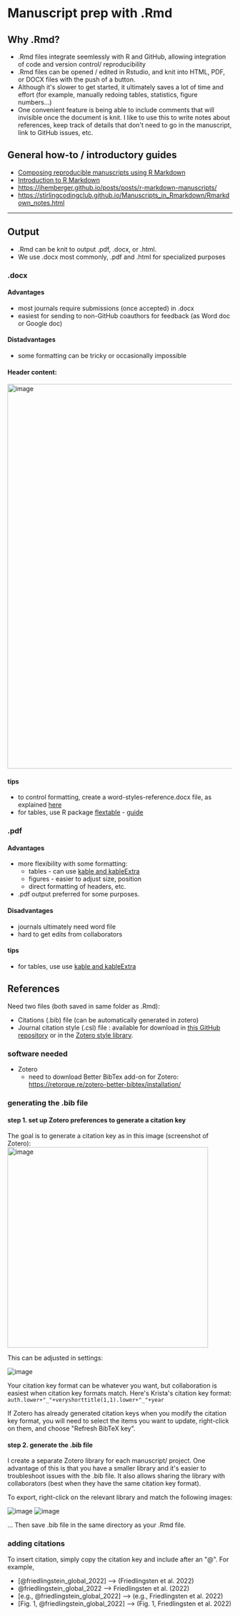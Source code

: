 # Manuscript prep with .Rmd

## Why .Rmd?
- .Rmd files integrate seemlessly with R and GitHub, allowing integration of code and version control/ reproducibility 
- .Rmd files can be opened / edited in Rstudio, and knit into HTML, PDF, or DOCX files with the push of a button.
- Although it's slower to get started, it ultimately saves a lot of time and effort (for example, manually redoing tables, statistics, figure numbers...)
- One convenient feature is being able to include comments that will invisible once the document is knit. I like to use this to write notes about references, keep track of details that don't need to go in the manuscript, link to GitHub issues, etc.

## General how-to / introductory guides
- [Composing reproducible manuscripts using R Markdown](https://elifesciences.org/labs/cad57bcf/composing-reproducible-manuscripts-using-r-markdown)
- [Introduction to R Markdown](https://rmarkdown.rstudio.com/articles_intro.html)
- https://jhemberger.github.io/posts/posts/r-markdown-manuscripts/
- https://stirlingcodingclub.github.io/Manuscripts_in_Rmarkdown/Rmarkdown_notes.html
__________

## Output
- .Rmd can be knit to output .pdf, .docx, or .html.
- We use .docx most commonly, .pdf and .html for specialized purposes

### .docx

#### Advantages
- most journals require submissions (once accepted) in .docx
- easiest for sending to non-GitHub coauthors for feedback (as Word doc or Google doc)

#### Distadvantages
- some formatting can be tricky or occasionally impossible


#### Header content:
<img width="861" alt="image" src="https://github.com/EcoClimLab/Operations/assets/6355854/a5fe8947-4b10-4d55-b6c9-185199e2d111">

#### tips
- to control formatting, create a word-styles-reference.docx file, as explained [here](https://rmarkdown.rstudio.com/articles_docx.html)
- for tables, use R package [flextable](https://cran.r-project.org/web/packages/flextable/index.html) - [guide](https://ardata-fr.github.io/flextable-book/)


### .pdf
#### Advantages 
- more flexibility with some formatting:
  - tables - can use [kable and kableExtra](https://cran.r-project.org/web/packages/kableExtra/vignettes/awesome_table_in_html.html)
  - figures - easier to adjust size, position
  - direct formatting of headers, etc.
- .pdf output preferred for some purposes.
  
#### Disadvantages
- journals ultimately need word file
- hard to get edits from collaborators

#### tips
- for tables, use use [kable and kableExtra](https://cran.r-project.org/web/packages/kableExtra/vignettes/awesome_table_in_html.html)

## References
Need two files (both saved in same folder as .Rmd):
- Citations (.bib) file (can be automatically generated in zotero)
- Journal citation style (.csl) file : available for download in [this GitHub repository](https://github.com/citation-style-language/styles) or in the [Zotero style library](https://www.zotero.org/styles).

### software needed
- Zotero
  - need to download Better BibTex add-on for Zotero: https://retorque.re/zotero-better-bibtex/installation/

### generating the .bib file
#### step 1. set up Zotero preferences to generate a citation key
The goal is to generate a citation key as in this image (screenshot of Zotero):
<img width="449" alt="image" src="https://github.com/EcoClimLab/Operations/assets/6355854/808b18e7-1971-4ee6-b3db-6765b1a83a8f">


This can be adjusted in settings: 

![image](https://github.com/EcoClimLab/Operations/assets/6355854/cde8090e-c706-401d-999e-0ca8fdd0bf34)

Your citation key format can be whatever you want, but collaboration is easiest when citation key formats match. 
Here's Krista's citation key format: `auth.lower+"_"+veryshorttitle(1,1).lower+"_"+year`

If Zotero has already generated citation keys when you modify the citation key format, you will need to select the items you want to update, right-click on them, and choose "Refresh BibTeX key". 

#### step 2. generate the .bib file
I create a separate Zotero library for each manuscript/ project. 
One advantage of this is that you have a smaller library and it's easier to troubleshoot issues with the .bib file. 
It also allows sharing the library with collaborators (best when they have the same citation key format). 

To export, right-click on the relevant library and match the following images:

![image](https://github.com/EcoClimLab/Operations/assets/6355854/e5cab20e-b224-47a8-b80c-9b824cea8368)
![image](https://github.com/EcoClimLab/Operations/assets/6355854/9c63f7e1-8a05-4372-9cad-55dc838f4c00)

... Then save .bib file in the same directory as your .Rmd file.

### adding citations

To insert citation, simply copy the citation key and include after an "@". 
For example,
- [@friedlingstein_global_2022] --> (Friedlingsten et al. 2022)
- @friedlingstein_global_2022 --> Friedlingsten et al. (2022)
- [e.g., @friedlingstein_global_2022] --> (e.g., Friedlingsten et al. 2022)
- [Fig. 1, @friedlingstein_global_2022] --> (Fig. 1, Friedlingsten et al. 2022)

